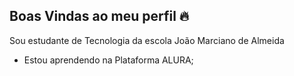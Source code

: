 ## Boas Vindas ao meu perfil 🔥

Sou estudante de Tecnologia da escola João Marciano de Almeida

- Estou aprendendo na Plataforma ALURA;
